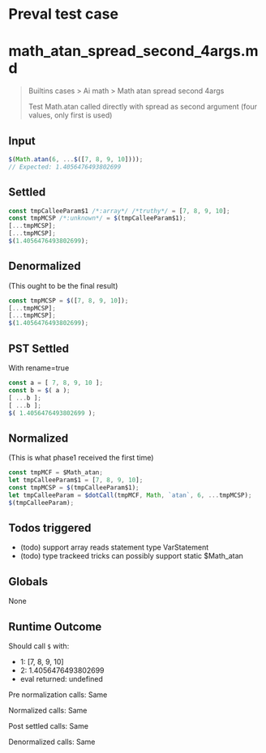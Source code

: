 # Preval test case

# math_atan_spread_second_4args.md

> Builtins cases > Ai math > Math atan spread second 4args
>
> Test Math.atan called directly with spread as second argument (four values, only first is used)

## Input

`````js filename=intro
$(Math.atan(6, ...$([7, 8, 9, 10])));
// Expected: 1.4056476493802699
`````


## Settled


`````js filename=intro
const tmpCalleeParam$1 /*:array*/ /*truthy*/ = [7, 8, 9, 10];
const tmpMCSP /*:unknown*/ = $(tmpCalleeParam$1);
[...tmpMCSP];
[...tmpMCSP];
$(1.4056476493802699);
`````


## Denormalized
(This ought to be the final result)

`````js filename=intro
const tmpMCSP = $([7, 8, 9, 10]);
[...tmpMCSP];
[...tmpMCSP];
$(1.4056476493802699);
`````


## PST Settled
With rename=true

`````js filename=intro
const a = [ 7, 8, 9, 10 ];
const b = $( a );
[ ...b ];
[ ...b ];
$( 1.4056476493802699 );
`````


## Normalized
(This is what phase1 received the first time)

`````js filename=intro
const tmpMCF = $Math_atan;
let tmpCalleeParam$1 = [7, 8, 9, 10];
const tmpMCSP = $(tmpCalleeParam$1);
let tmpCalleeParam = $dotCall(tmpMCF, Math, `atan`, 6, ...tmpMCSP);
$(tmpCalleeParam);
`````


## Todos triggered


- (todo) support array reads statement type VarStatement
- (todo) type trackeed tricks can possibly support static $Math_atan


## Globals


None


## Runtime Outcome


Should call `$` with:
 - 1: [7, 8, 9, 10]
 - 2: 1.4056476493802699
 - eval returned: undefined

Pre normalization calls: Same

Normalized calls: Same

Post settled calls: Same

Denormalized calls: Same
